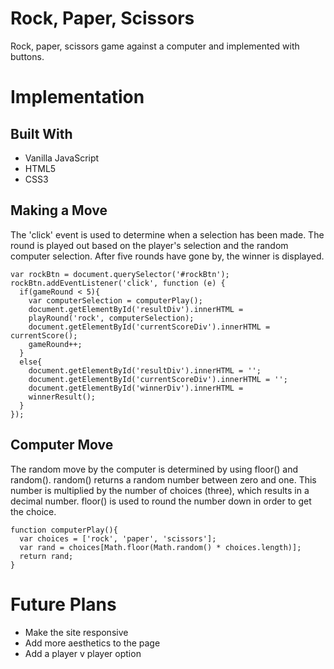 # Rock, Paper, Scissors

Rock, paper, scissors game against a computer and implemented with buttons.

# Implementation

## Built With

* Vanilla JavaScript
* HTML5
* CSS3

## Making a Move

The 'click' event is used to determine when a selection has been made. The round
is played out based on the player's selection and the random computer selection.
After five rounds have gone by, the winner is displayed.

```
var rockBtn = document.querySelector('#rockBtn');
rockBtn.addEventListener('click', function (e) {
  if(gameRound < 5){
    var computerSelection = computerPlay();
    document.getElementById('resultDiv').innerHTML =
    playRound('rock', computerSelection);
    document.getElementById('currentScoreDiv').innerHTML = currentScore();
    gameRound++;
  }
  else{
    document.getElementById('resultDiv').innerHTML = '';
    document.getElementById('currentScoreDiv').innerHTML = '';
    document.getElementById('winnerDiv').innerHTML =
    winnerResult();
  }
});
```

## Computer Move

The random move by the computer is determined by using floor() and random().
random() returns a random number between zero and one. This number is multiplied
by the number of choices (three), which results in a decimal number. floor() is
used to round the number down in order to get the choice.

```
function computerPlay(){
  var choices = ['rock', 'paper', 'scissors'];
  var rand = choices[Math.floor(Math.random() * choices.length)];
  return rand;
}
```

# Future Plans

* Make the site responsive
* Add more aesthetics to the page
* Add a player v player option
